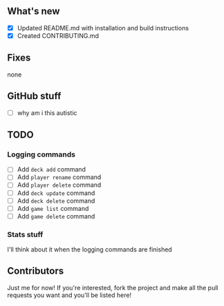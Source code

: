 ## What's new
- [x] Updated README.md with installation and build instructions
- [x] Created CONTRIBUTING.md
## Fixes
none
## GitHub stuff
- [ ] why am i this autistic
## TODO
### Logging commands
- [ ] Add `deck add` command
- [ ] Add `player rename` command
- [ ] Add `player delete` command
- [ ] Add `deck update` command
- [ ] Add `deck delete` command
- [ ] Add `game list` command
- [ ] Add `game delete` command
### Stats stuff
I'll think about it when the logging commands are finished

## Contributors
Just me for now! If you're interested, fork the project and make all the pull requests you want and you'll be listed here!
